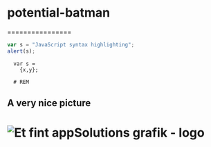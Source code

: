 # potential-batman
================

```javascript
var s = "JavaScript syntax highlighting";
alert(s);
```

```
  var s =
    {x,y};
        
  # REM
```

## A very nice picture
![Et fint appSolutions grafik - logo](http://www.app-solutions.com/files/siteimage/logoTop2.gif)
===========

